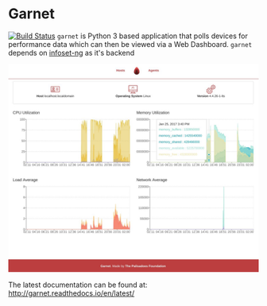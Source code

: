 # Garnet
[![Build Status](http://nylon.palisadoes.org:8080/job/infoset-ng-pipeline/job/garnet/job/master/badge/icon)](http://nylon.palisadoes.org:8080/job/infoset-ng-pipeline/job/garnet/job/master/)
`garnet` is Python 3 based application that polls devices for performance data which can then
be viewed via a Web Dashboard. `garnet` depends on [infoset-ng](https://github.com/PalisadoesFoundation/infoset-ng) as it's backend 


![screenshot](www/static/img/screenshot.jpg)

The latest documentation can be found at: http://garnet.readthedocs.io/en/latest/
